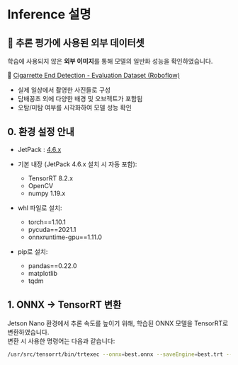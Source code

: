 # Inference 설명

  ## 📂 추론 평가에 사용된 외부 데이터셋

학습에 사용되지 않은 **외부 이미지**를 통해 모델의 일반화 성능을 확인하였습니다.

🔗 [Cigarrette End Detection - Evaluation Dataset (Roboflow)](https://universe.roboflow.com/ken-0i3em/cigarrette-end-detection/dataset/2)

- 실제 일상에서 촬영한 사진들로 구성
- 담배꽁초 외에 다양한 배경 및 오브젝트가 포함됨
- 오탐/미탐 여부를 시각화하여 모델 성능 확인


## 0. 환경 설정 안내

- JetPack : [4.6.x](https://developer.nvidia.com/embedded/learn/get-started-jetson-nano-devkit#intro)  
- 기본 내장 (JetPack 4.6.x 설치 시 자동 포함):
  - TensorRT 8.2.x
  - OpenCV
  - numpy 1.19.x

- whl 파일로 설치:
  - torch==1.10.1
  - pycuda==2021.1
  - onnxruntime-gpu==1.11.0

- pip로 설치:
  - pandas==0.22.0
  - matplotlib
  - tqdm


## 1. ONNX → TensorRT 변환

Jetson Nano 환경에서 추론 속도를 높이기 위해, 학습된 ONNX 모델을 TensorRT로 변환하였습니다.  
변환 시 사용한 명령어는 다음과 같습니다:

```bash
/usr/src/tensorrt/bin/trtexec --onnx=best.onnx --saveEngine=best.trt --explicitBatch --fp16
```

  
